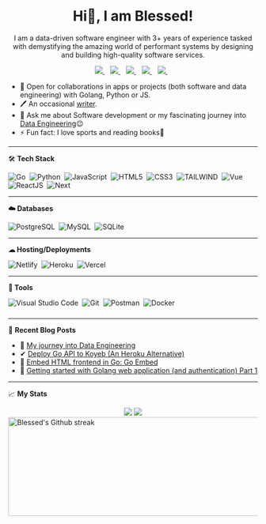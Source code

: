 <H1 align='center'>Hi👋, I am Blessed!</H1>
<p align='center'>I am a data-driven software engineer with 3+ years of experience tasked with demystifying the amazing world of performant systems by designing and building high-quality software services.</p>

<p align='center'>
<a href="https://mblessed.vercel.app">
  <img src="https://img.shields.io/badge/Website-FFFFFF.svg?&style=for-the-badge" />
</a>&nbsp;&nbsp;
<a href="https://twitter.com/sk1_ll3">
  <img src="https://img.shields.io/badge/twitter-%231DA1F2.svg?&style=for-the-badge&logo=twitter&logoColor=white" />
</a>&nbsp;&nbsp;
<a href="mailto:blessedmadukoma@gmail.com">
  <img src="https://img.shields.io/badge/gmail-%23D14836.svg?&style=for-the-badge&logo=gmail&logoColor=white" />
</a>&nbsp;&nbsp;
<a href="https://mblessed.hashnode.dev/">
  <img src="https://img.shields.io/badge/Hashnode-2962FF?style=for-the-badge&logo=hashnode&logoColor=white" />
</a>&nbsp;&nbsp;
<a href="https://www.linkedin.com/in/blessed-madukoma/">
  <img src="https://img.shields.io/badge/linkedin-%230077B5.svg?&style=for-the-badge&logo=linkedin&logoColor=white" />
</a>&nbsp;&nbsp;
<!-- <img src="https://gpvc.arturio.dev/blessedmadukoma"> -->
</p>

- 🤝 Open for collaborations in apps or projects (both software and data engineering) with Golang, Python or JS.
- 🖊 An occasional <a href="https://mblessed.hashnode.dev/" target="_blank">writer</a>.
- 💬 Ask me about Software development or my fascinating journey into [Data Engineering](https://mblessed.hashnode.dev/a-journey-into-data-engineering)😉
- ⚡ Fun fact: I love sports and reading books🤩

---

🛠 <b>Tech Stack</b>

![Go](https://img.shields.io/badge/-Golang-29BEB0?style=for-the-badge&logo=go&logoColor=white)&nbsp;
![Python](https://img.shields.io/badge/Python-3670A0?style=for-the-badge&logo=python&logoColor=FFD43B)&nbsp;
![JavaScript](https://img.shields.io/badge/-JavaScript-323330?style=for-the-badge&logo=javascript)&nbsp;
![HTML5](https://img.shields.io/badge/html5-%23E34F26.svg?style=for-the-badge&logo=html5&logoColor=white)&nbsp;
![CSS3](https://img.shields.io/badge/css3-%231572B6.svg?style=for-the-badge&logo=css3&logoColor=white)&nbsp;
![TAILWIND](https://img.shields.io/badge/tailwind-%231552B9.svg?style=for-the-badge&logo=tailwindcss&logoColor=white)&nbsp;
![Vue](https://img.shields.io/badge/-Vue-35495E?style=for-the-badge&logo=vue.js)&nbsp;
![ReactJS](https://img.shields.io/badge/-react.JS-323330?style=for-the-badge&logo=react)&nbsp;
![Next](https://img.shields.io/badge/-Next.JS-35495E?style=for-the-badge&logo=next.js)&nbsp;
<!-- ![Flask](https://img.shields.io/badge/Flask-%23000.svg?style=for-the-badge&logo=flask)&nbsp; -->

---
<b>☁️ Databases</b>

![PostgreSQL](https://img.shields.io/badge/postgresql-blue.svg?style=for-the-badge&logo=postgresql&logoColor=white)&nbsp;
![MySQL](https://img.shields.io/badge/mysql-00758F.svg?style=for-the-badge&logo=mysql&logoColor=F19011)&nbsp;
![SQLite](https://img.shields.io/badge/sqlite-%2307405e.svg?style=for-the-badge&logo=sqlite)&nbsp;

---
**☁ Hosting/Deployments**

![Netlify](https://img.shields.io/badge/netlify-%23000000.svg?style=for-the-badge&logo=netlify&logoColor=#00C7B7)&nbsp;
![Heroku](https://img.shields.io/badge/heroku-%23430098.svg?style=for-the-badge&logo=heroku&logoColor=white)&nbsp;
![Vercel](https://img.shields.io/badge/vercel-323330?style=for-the-badge&logo=vercel&logoColor=#00C7B7)&nbsp;

---
**🧰 Tools**

![Visual Studio Code](https://img.shields.io/badge/VS%20Code-05122A?style=for-the-badge&logo=visual-studio-code&logoColor=007ACC)&nbsp;
![Git](https://img.shields.io/badge/-Git-12342C?style=for-the-badge&logo=git)&nbsp;
![Postman](https://img.shields.io/badge/Postman-FF6C37?style=for-the-badge&logo=postman&logoColor=white)&nbsp;
![Docker](https://img.shields.io/badge/docker-%230002A0?style=for-the-badge&logo=docker)
###
---
📖 <b>Recent Blog Posts</b>

- 🧫 <a href="https://mblessed.hashnode.dev/a-journey-into-data-engineering">My journey into Data Engineering</a>  
- ✔ <a href="https://blog.mblessed.tech/deploy-go-api-to-koyeb">Deploy Go API to Koyeb (An Heroku Alternative)</a>
- 🔬 <a href="https://mblessed.hashnode.dev/go-embed-embed-your-frontendhtml-in-golang">Embed HTML frontend in Go: Go Embed</a>
- 🔗 <a href="https://mblessed.hashnode.dev/getting-started-with-golang-web-application-and-authentication-part-1">Getting started with Golang web application (and authentication) Part 1</a>
<!-- - 🔬 <a href="https://o-ifeanyi.hashnode.dev/writing-widget-test-in-flutter">Writing Widget Test In Flutter</a>  
- 🧪 <a href="https://o-ifeanyi.hashnode.dev/writing-unit-test-in-flutter-with-mockito">Writing Unit Test In Flutter With Mockito</a> -->

---

📈 <b>My Stats</b>

<div align = "center">
  <img src = "https://github-readme-stats.vercel.app/api?username=blessedmadukoma&show_icons=true&theme=tokyonight&line_height=40">
  <img src = "https://github-readme-stats.vercel.app/api/top-langs/?username=blessedmadukoma&hide=css,blade,shell,html&theme=tokyonight">
</div>

<!-- <p>My weekly language stats based on Wakatime</p>
<a href="https://github.com/blessedmadukoma">
  <img align="center" src="https://github-readme-stats.vercel.app/api/wakatime?username=blessedmadukoma" />
</a> -->

<!-- My GitHub streaks -->
<img height=200 width=800 align="center" src="https://github-readme-streak-stats.herokuapp.com/?user=blessedmadukoma&theme=highcontrast" alt="Blessed's Github streak" />
</a>
